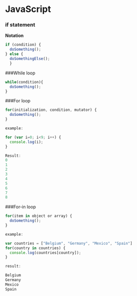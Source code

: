 # JavaScript


### if statement

**Notation**

```js
if (condition) {
  doSomething();
} else {
  doSomethingElse();
  }
```

###While loop

```js
while(condition){
  doSomething();
}
```

###For loop

```js 
for(initialization, condition, mutator) {
  doSomething();
}

example: 

for (var i=0; i<9; i++) {
  console.log(i);
}

Result:
0
1
2
3
4
5
6
7
8
```

###For-in loop

```js 
for(item in object or array) {
  doSomething();
}

example: 

var countries = ["Belgium", "Germany", "Mexico", "Spain"]
for(country in countries) {
  console.log(countries[country]);
}

result: 

Belgium
Germany
Mexico
Spain
```
